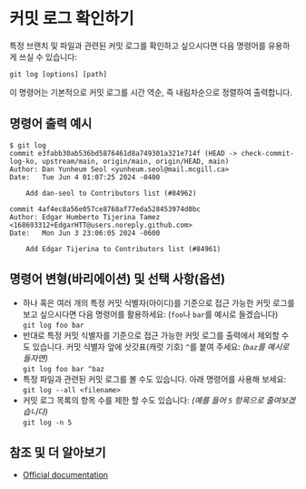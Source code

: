 # 커밋 로그 확인하기

특정 브랜치 및 파일과 관련된 커밋 로그를 확인하고 싶으시다면 다음 명령어를 유용하게 쓰실 수 있습니다:

`git log [options] [path]`

이 명령어는 기본적으로 커밋 로그를 시간 역순, 즉 내림차순으로 정렬하여 출력합니다.

## 명령어 출력 예시
```
$ git log
commit e3fabb30ab536bd5876461d8a749301a321e714f (HEAD -> check-commit-log-ko, upstream/main, origin/main, origin/HEAD, main)
Author: Dan Yunheum Seol <yunheum.seol@mail.mcgill.ca>
Date:   Tue Jun 4 01:07:25 2024 -0400

    Add dan-seol to Contributors list (#84962)

commit 4af4ec8a56e057ce8768af77eda528453974d0bc
Author: Edgar Humberto Tijerina Tamez <168693312+EdgarHTT@users.noreply.github.com>
Date:   Mon Jun 3 23:06:05 2024 -0600

    Add Edgar Tijerina to Contributors list (#84961)
```

## 명령어 변형(바리에이션) 및 선택 사항(옵션)

- 하나 혹은 여러 개의 특정 커밋 식별자(아이디)를 기준으로 접근 가능한 커밋 로그를 보고 싶으시다면 다음 명령어를 활용하세요: (`foo`나 `bar`를 예시로 들겠습니다)</i><br>
    `git log foo bar`
- 반대로 특정 커밋 식별자를 기준으로 접근 가능한 커밋 로그를 출력에서 제외할 수도 있습니다. 커밋 식별자 앞에 삿갓표(캐럿 기호) `^`를 붙여 주세요: <i>(`baz`를 예시로 들자면)</i><br>
    `git log foo bar ^baz`
- 특정 파일과 관련된 커밋 로그를 볼 수도 있습니다. 아래 명령어를 사용해 보세요: <br>
    `git log --all <filename>`
- 커밋 로그 목록의 항목 수를 제한 할 수도 있습니다: <i>(예를 들어 `5` 항목으로 줄여보겠습니다)</i><br>
    `git log -n 5`

## 참조 및 더 알아보기
- [Official documentation](https://git-scm.com/docs/git-log)
